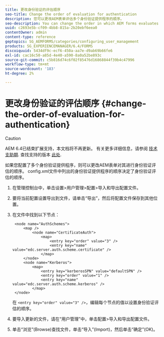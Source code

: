 ```yaml
---
title: 更改身份验证的评估顺序
seo-title: Change the order of evaluation for authentication
description: 您可以更改AEM表单评估多个身份验证提供程序的顺序。
seo-description: You can change the order in which AEM forms evaluates multiple authentication providers.
uuid: c2693e5b-cf09-4bb8-815a-2b20ebf6eea0
contentOwner: admin
content-type: reference
geptopics: SG_AEMFORMS/categories/configuring_user_management
products: SG_EXPERIENCEMANAGER/6.4/FORMS
discoiquuid: 5434df9c-ecf6-450a-aa7e-d9ab69b66fe6
exl-id: cac16c50-a85d-4e40-a590-8a0a52be893c
source-git-commit: c5b816d74c6f02f85476d16868844f39b4c47996
workflow-type: tm+mt
source-wordcount: '183'
ht-degree: 2%

---
```


# 更改身份验证的评估顺序 {#change-the-order-of-evaluation-for-authentication}

>[!CAUTION]
>
>AEM 6.4已结束扩展支持，本文档将不再更新。 有关更多详细信息，请参阅 [技术支助期](https://helpx.adobe.com/cn/support/programs/eol-matrix.html). 查找支持的版本 [此处](https://experienceleague.adobe.com/docs/).

如果您配置了多个身份验证提供程序，则可以更改AEM表单对其进行身份验证评估的顺序。 config.xml文件中列出的身份验证提供程序的顺序决定了身份验证评估的顺序。

1. 在管理控制台中，单击设置>用户管理>配置>导入和导出配置文件。
1. 要将当前配置设置导出到文件，请单击“导出”，然后将配置文件保存到其他位置。
1. 在文件中找到以下节点：

   ```as3
    <node name="AuthSchemes"> 
        <map />  
            <node name="CertificateAuth"> 
                <map> 
                    <entry key="order" value="3" />  
                    <entry key="name" value="edc.server.auth.scheme.certificate" />  
                </map> 
        </node> 
        <node name="Kerberos"> 
            <map> 
                <entry key="kerberosSPN" value="defaultSPN" />  
                <entry key="order" value="1" />  
                <entry key="name" value="edc.server.auth.scheme.kerberos" />  
            </map> 
    </node>
   ```

   在 `<entry key="order" value="3" />`，编辑每个节点的值以设置身份验证评估的顺序。

1. 要导入更新的文件，请在“用户管理”中，单击配置>导入和导出配置文件。
1. 单击“浏览”(Browse)查找文件，单击“导入”(Import)，然后单击“确定”(OK)。
